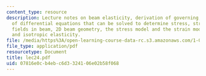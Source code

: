 ```yaml
---
content_type: resource
description: Lecture notes on beam elasticity, derivation of governing, derivation
  of differential equations that can be solved to determine stress, strain and displacement
  fields in beam, 2D beam geometry, the stress model and the strain model for beams,
  and isotropic elasticity.
file: /media/https%3A/open-learning-course-data-rc.s3.amazonaws.com/1-050-engineering-mechanics-i-fall-2007/07816e0cb4ebc6d3324106e02b58f068_lec24.pdf
file_type: application/pdf
resourcetype: Document
title: lec24.pdf
uid: 07816e0c-b4eb-c6d3-3241-06e02b58f068
---
```

